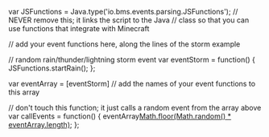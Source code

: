 var JSFunctions = Java.type('io.bms.events.parsing.JSFunctions'); // NEVER remove this; it links the script to the Java
// class so that you can use functions that integrate with Minecraft

// add your event functions here, along the lines of the storm example

// random rain/thunder/lightning storm event
var eventStorm = function() {
    JSFunctions.startRain();
};

var eventArray = [eventStorm] // add the names of your event functions to this array

// don't touch this function; it just calls a random event from the array above
var callEvents = function() {
    eventArray[Math.floor(Math.random() * eventArray.length)]();
};
